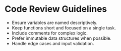 # Code Review Guidelines

- Ensure variables are named descriptively.
- Keep functions short and focused on a single task.
- Include comments for complex logic.
- Prefer immutable data structures when possible.
- Handle edge cases and input validation.
